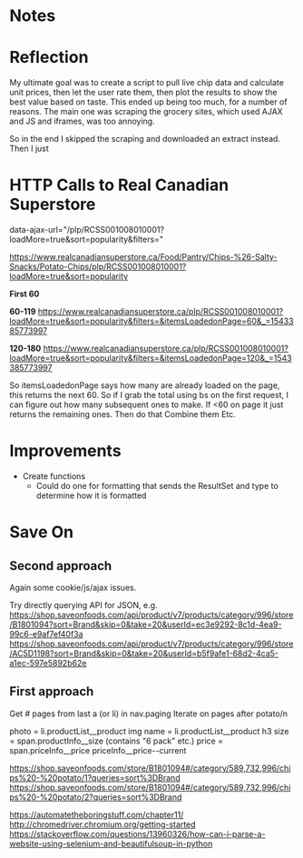 # Notes

# Reflection

My ultimate goal was to create a script to pull live chip data and calculate unit prices, then let the user rate them, then plot the results to show the best value based on taste. This ended up being too much, for a number of reasons. The main one was scraping the grocery sites, which used AJAX and JS and iframes, was too annoying.

So in the end I skipped the scraping and downloaded an extract instead. Then I just

# HTTP Calls to Real Canadian Superstore

data-ajax-url="/plp/RCSS001008010001?loadMore=true&sort=popularity&filters="

https://www.realcanadiansuperstore.ca/Food/Pantry/Chips-%26-Salty-Snacks/Potato-Chips/plp/RCSS001008010001?loadMore=true&sort=popularity

**First 60**

**60-119**
https://www.realcanadiansuperstore.ca/plp/RCSS001008010001?loadMore=true&sort=popularity&filters=&itemsLoadedonPage=60&_=1543385773997

**120-180**
https://www.realcanadiansuperstore.ca/plp/RCSS001008010001?loadMore=true&sort=popularity&filters=&itemsLoadedonPage=120&_=1543385773997

So itemsLoadedonPage says how many are already loaded on the page, this returns the next 60.
So if I grab the total using bs on the first request, I can figure out how many subsequent ones to make. If <60 on page it just returns the remaining ones.
Then do that
Combine them
Etc.

# Improvements

- Create functions
  - Could do one for formatting that sends the ResultSet and type to determine how it is formatted

# Save On

## Second approach

Again some cookie/js/ajax issues.

Try directly querying API for JSON, e.g.
https://shop.saveonfoods.com/api/product/v7/products/category/996/store/B1801094?sort=Brand&skip=0&take=20&userId=ec3e9292-8c1d-4ea9-99c6-e9af7ef40f3a
https://shop.saveonfoods.com/api/product/v7/products/category/996/store/AC5D1198?sort=Brand&skip=0&take=20&userId=b5f9afe1-68d2-4ca5-a1ec-597e5892b62e

## First approach

Get # pages from last a (or li) in nav.paging
Iterate on pages after potato/n

photo = li.productList__product img
name = li.productList__product h3
size = span.productInfo__size (contains "6 pack" etc.)
price = span.priceInfo__price priceInfo__price--current

https://shop.saveonfoods.com/store/B1801094#/category/589,732,996/chips%20-%20potato/1?queries=sort%3DBrand
https://shop.saveonfoods.com/store/B1801094#/category/589,732,996/chips%20-%20potato/2?queries=sort%3DBrand

https://automatetheboringstuff.com/chapter11/
http://chromedriver.chromium.org/getting-started
https://stackoverflow.com/questions/13960326/how-can-i-parse-a-website-using-selenium-and-beautifulsoup-in-python
